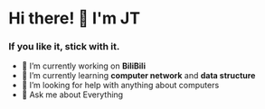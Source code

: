 # Hi there! 👋 I'm JT

### If you like it, stick with it.

- 🔭 I’m currently working on **BiliBili**
- 🌱 I’m currently learning **computer network** and **data structure**
- 🤔 I’m looking for help with anything about computers
- 💬 Ask me about Everything


